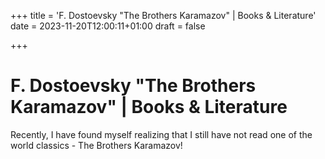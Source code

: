 +++
title = 'F. Dostoevsky "The Brothers Karamazov" | Books & Literature'
date = 2023-11-20T12:00:11+01:00
draft = false

+++

# F. Dostoevsky "The Brothers Karamazov" | Books & Literature

Recently, I have found myself realizing that I still have not read one of the world classics - The Brothers Karamazov! 

